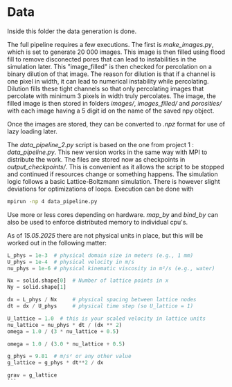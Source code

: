 # Data
Inside this folder the data generation is done. 

The full pipeline requires a few executions. The first is *make_images.py*, which is set to generate 20 000 images. This image is then filled using flood fill to remove disconected pores that can lead to instabilities in the simulation later. This "image$\_$filled" is then checked for percolation on a binary dilution of that image. The reason for dilution is that if a channel is one pixel in width, it can lead to numerical instability while percolating. Dilution fills these tight channels so that only percolating images that percolate with minimum 3 pixels in width truly percolates. The image, the filled image is then stored in folders *images/*, *images_filled/* and *porosities/* with each image having a 5 digit id on the name of the saved npy object. 

Once the images are stored, they can be converted to *.npz* format for use of lazy loading later. 

The *data_pipeline_2.py* script is based on the one from project 1 : *data_pipeline.py*. This new version works in the same way with MPI to distribute the work. The files are stored now as checkpoints in *output_checkpoints/*. This is convenient as it allows the script to be stopped and continued if resources change or something happens. The simulation logic follows a basic Lattice-Boltzmann simulation. There is however slight deviations for optimizations of loops. 
Execution can be done with
```bash
mpirun -np 4 data_pipeline.py
```
Use more or less cores depending on hardware. *map_by* and *bind_by* can also be used to enforce distributed memory to individual cpu's.

As of *15.05.2025* there are not physical units in place, but this will be worked out in the following matter:
````python
L_phys = 1e-3  # physical domain size in meters (e.g., 1 mm)
U_phys = 1e-4  # physical velocity in m/s
nu_phys = 1e-6 # physical kinematic viscosity in m²/s (e.g., water)

Nx = solid.shape[0]  # Number of lattice points in x
Ny = solid.shape[1]

dx = L_phys / Nx     # physical spacing between lattice nodes
dt = dx / U_phys     # physical time step (so U_lattice = 1)

U_lattice = 1.0  # this is your scaled velocity in lattice units
nu_lattice = nu_phys * dt / (dx ** 2)
omega = 1.0 / (3 * nu_lattice + 0.5)

omega = 1.0 / (3.0 * nu_lattice + 0.5)

g_phys = 9.81  # m/s² or any other value
g_lattice = g_phys * dt**2 / dx

grav = g_lattice
```